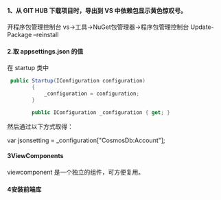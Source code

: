 #### 1、从 GIT HUB 下载项目时，导出到 VS 中依赖包显示黄色惊叹号。

开程序包管理控制台
vs->工具->NuGet包管理器->程序包管理控制台
Update-Package –reinstall



#### 2.取 appsettings.json 的值

在 startup 类中

```c#
 public Startup(IConfiguration configuration)
        {
            _configuration = configuration;
        }

        public IConfiguration _configuration { get; }
```

然后通过以下方式取得：

var jsonsetting = _configuration["CosmosDb:Account"];

#### 3ViewComponents

viewcomponent 是一个独立的组件，可方便复用。

#### 4安装前端库